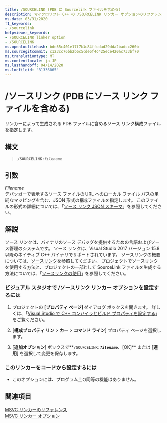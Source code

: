 ```yaml
---
title: /SOURCELINK (PDB に Sourcelink ファイルを含める)
description: マイクロソフト C++ の /SOURCELINK リンカー オプションのリファレンス ガイド。
ms.date: 03/31/2020
f1_keywords:
- /sourcelink
helpviewer_keywords:
- /SOURCELINK linker option
- /SOURCELINK
ms.openlocfilehash: bde55c401e17f7b3c84ffcdad29dda2badcc260b
ms.sourcegitcommit: c123cc76bb2b6c5cde6f4c425ece420ac733bf70
ms.translationtype: MT
ms.contentlocale: ja-JP
ms.lasthandoff: 04/14/2020
ms.locfileid: "81336065"
---
```

# <a name="sourcelink-include-source-link-file-in-pdb"></a>/ソースリンク (PDB にソース リンク ファイルを含める)

リンカーによって生成される PDB ファイルに含めるソース リンク構成ファイルを指定します。

## <a name="syntax"></a>構文

> **`/SOURCELINK:`**_`filename`_

## <a name="arguments"></a>引数

*Filename*<br/>
デバッガーで表示するソース ファイルの URL へのローカル ファイル パスの単純なマッピングを含む、JSON 形式の構成ファイルを指定します。 このファイルの形式の詳細については、「[ソース リンク JSON スキーマ](https://github.com/dotnet/designs/blob/master/accepted/2020/diagnostics/source-link.md#source-link-json-schema)」を参照してください。

## <a name="remarks"></a>解説

ソース リンクは、バイナリのソース デバッグを提供するための言語およびソース管理のシステムです。 ソース リンクは、Visual Studio 2017 バージョン 15.8 以降のネイティブ C++ バイナリでサポートされています。 ソースリンクの概要については、[ソースリンク](https://github.com/dotnet/designs/blob/master/accepted/2020/diagnostics/source-link.md)を参照してください。 プロジェクトでソースリンクを使用する方法と、プロジェクトの一部として SourceLink ファイルを生成する方法については、「[ソースリンクの使用](https://github.com/dotnet/sourcelink#using-source-link-in-c-projects)」を参照してください。

### <a name="to-set-the-sourcelink-linker-option-in-visual-studio"></a>ビジュアル スタジオで /ソースリンク リンカー オプションを設定するには

1. プロジェクトの **[プロパティ ページ]** ダイアログ ボックスを開きます。 詳しくは、「[Visual Studio で C++ コンパイラとビルド プロパティを設定する](../working-with-project-properties.md)」をご覧ください。

1. **[構成プロパティ リン** > **カー** > **コマンド ライン**] プロパティ ページを選択します。

1. [**追加オプション**] ボックスで**`/SOURCELINK:`**_`filename`_**、[OK]** または [**適用**] を選択して変更を保存します。

### <a name="to-set-this-linker-option-programmatically"></a>このリンカーをコードから設定するには

- このオプションには、プログラム上の同等の機能はありません。

## <a name="see-also"></a>関連項目

[MSVC リンカーのリファレンス](linking.md)<br/>
[MSVC リンカー オプション](linker-options.md)
